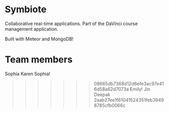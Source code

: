 Symbiote
========

Collaborative real-time applications. Part of the DaVinci course management application.

Built with Meteor and MongoDB!


Team members
============
Sophia
Karen
Sophia!
>>>>>>> 08665db7368d12d6efe3ac97e416d58a62d7073a
Emily!
Jin
Deepak
>>>>>>> 2aab27ee1f61041524351feb39498785cfb0066c
